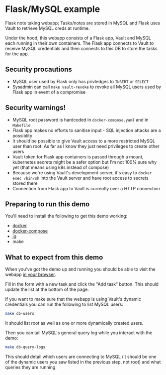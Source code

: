 # Flask/MySQL example

Flask note taking webapp; Tasks/notes are stored in MySQL and Flask uses Vault
to retrieve MySQL creds at runtime.

Under the hood, this webapp consists of a Flask app, Vault and MySQL each
running in their own containers. The Flask app connects to Vault to receive
MySQL credentials and then connects to this DB to store the tasks for the app.

## Security procautions

* MySQL user used by Flask only has privledges to `INSERT` or `SELECT`
* Sysadmin can call `make vault-revoke` to revoke all MySQL users used by Flask app in event of a compromise

## Security warnings!

* MySQL root password is hardcoded in `docker-compose.yaml` and in `Makefile`
* Flask app makes no efforts to sanitise input - SQL injection attacks are a possiblity
* It should be possible to give Vault access to a more restricted MySQL user than root. As far as I know they just need privileges to create other users
* Vault token for Flask app containers is passed through a mount, kubernetes secrets might be a safer option but I'm not 100% sure why yet (that means using k8s instead of compose)
* Because we're using Vault's development server, it's easy to `docker exec /bin/sh` into the Vault server and have root access to secrets stored there
* Connection from Flask app to Vault is currently over a HTTP connection

## Preparing to run this demo

You'll need to install the following to get this demo working:

* [docker](https://docs.docker.com/engine/installation/)
* [docker-compose](https://docs.docker.com/compose/install/)
* [jq](https://github.com/stedolan/jq)
* make

## What to expect from this demo

When you've got the demo up and running you should be able to visit the webapp
[in your browser](http://localhost:5000).

Fill in the form with a new task and click the "Add task" button. This should
update the list at the bottom of the page.

If you want to make sure that the webapp is using Vault's dynamic credentials
you can run the following to list MySQL users:

```bash
make db-users
```

It should list root as well as one or more dynamically created users.

Then you can tail MySQL's general query log while you interact with the demo:

```bash
make db-query-logs
```

This should detail which users are connecting to MySQL (it should be one of the
dynamic users you saw listed in the previous step, not root) and what queries
they are running.
